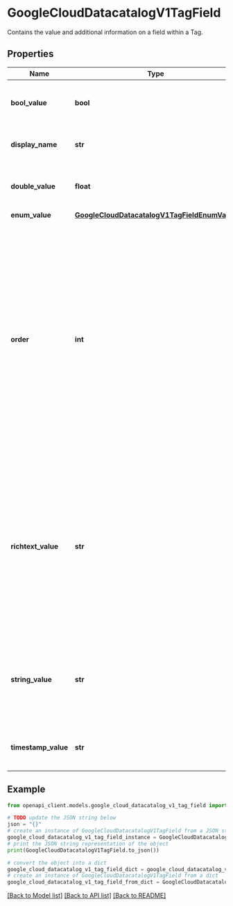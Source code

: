 # GoogleCloudDatacatalogV1TagField

Contains the value and additional information on a field within a Tag.

## Properties

Name | Type | Description | Notes
------------ | ------------- | ------------- | -------------
**bool_value** | **bool** | The value of a tag field with a boolean type. | [optional] 
**display_name** | **str** | Output only. The display name of this field. | [optional] [readonly] 
**double_value** | **float** | The value of a tag field with a double type. | [optional] 
**enum_value** | [**GoogleCloudDatacatalogV1TagFieldEnumValue**](GoogleCloudDatacatalogV1TagFieldEnumValue.md) |  | [optional] 
**order** | **int** | Output only. The order of this field with respect to other fields in this tag. Can be set by Tag. For example, a higher value can indicate a more important field. The value can be negative. Multiple fields can have the same order, and field orders within a tag don&#39;t have to be sequential. | [optional] [readonly] 
**richtext_value** | **str** | The value of a tag field with a rich text type. The maximum length is 10 MiB as this value holds HTML descriptions including encoded images. The maximum length of the text without images is 100 KiB. | [optional] 
**string_value** | **str** | The value of a tag field with a string type. The maximum length is 2000 UTF-8 characters. | [optional] 
**timestamp_value** | **str** | The value of a tag field with a timestamp type. | [optional] 

## Example

```python
from openapi_client.models.google_cloud_datacatalog_v1_tag_field import GoogleCloudDatacatalogV1TagField

# TODO update the JSON string below
json = "{}"
# create an instance of GoogleCloudDatacatalogV1TagField from a JSON string
google_cloud_datacatalog_v1_tag_field_instance = GoogleCloudDatacatalogV1TagField.from_json(json)
# print the JSON string representation of the object
print(GoogleCloudDatacatalogV1TagField.to_json())

# convert the object into a dict
google_cloud_datacatalog_v1_tag_field_dict = google_cloud_datacatalog_v1_tag_field_instance.to_dict()
# create an instance of GoogleCloudDatacatalogV1TagField from a dict
google_cloud_datacatalog_v1_tag_field_from_dict = GoogleCloudDatacatalogV1TagField.from_dict(google_cloud_datacatalog_v1_tag_field_dict)
```
[[Back to Model list]](../README.md#documentation-for-models) [[Back to API list]](../README.md#documentation-for-api-endpoints) [[Back to README]](../README.md)


